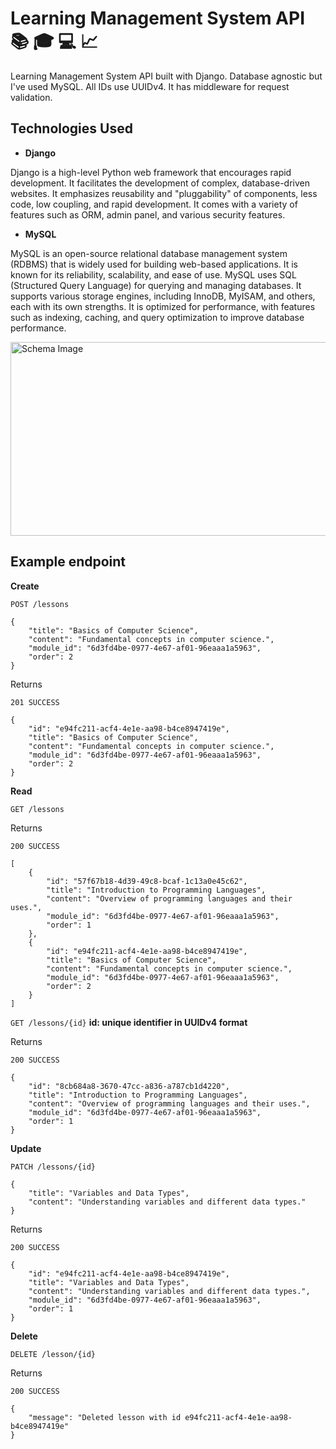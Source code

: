 # Learning Management System API 📚 🎓 💻 📈

Learning Management System API built with Django. Database agnostic but I've used MySQL. All IDs use UUIDv4. It has middleware for request validation.

## Technologies Used

- **Django**

Django is a high-level Python web framework that encourages rapid development. It facilitates the development of complex, database-driven websites. It emphasizes reusability and "pluggability" of components, less code, low coupling, and rapid development. It comes with a variety of features such as ORM, admin panel, and various security features.

- **MySQL**

MySQL is an open-source relational database management system (RDBMS) that is widely used for building web-based applications. It is known for its reliability, scalability, and ease of use. MySQL uses SQL (Structured Query Language) for querying and managing databases. It supports various storage engines, including InnoDB, MyISAM, and others, each with its own strengths. It is optimized for performance, with features such as indexing, caching, and query optimization to improve database performance.

<img src='https://github.com/dragan717080/DjangoMySQLLMS/assets/135660124/f1c06c0b-b7c6-48d7-8781-96f127c44247' alt='Schema Image' width='670' height='310' />

## Example endpoint

**Create**

```POST /lessons```

```
{
    "title": "Basics of Computer Science",
    "content": "Fundamental concepts in computer science.",
    "module_id": "6d3fd4be-0977-4e67-af01-96eaaa1a5963",
    "order": 2
}
```

Returns

```
201 SUCCESS

{
    "id": "e94fc211-acf4-4e1e-aa98-b4ce8947419e",
    "title": "Basics of Computer Science",
    "content": "Fundamental concepts in computer science.",
    "module_id": "6d3fd4be-0977-4e67-af01-96eaaa1a5963",
    "order": 2
}
```

**Read**

```GET /lessons```

Returns

```
200 SUCCESS

[
    {
        "id": "57f67b18-4d39-49c8-bcaf-1c13a0e45c62",
        "title": "Introduction to Programming Languages",
        "content": "Overview of programming languages and their uses.",
        "module_id": "6d3fd4be-0977-4e67-af01-96eaaa1a5963",
        "order": 1
    },
    {
        "id": "e94fc211-acf4-4e1e-aa98-b4ce8947419e",
        "title": "Basics of Computer Science",
        "content": "Fundamental concepts in computer science.",
        "module_id": "6d3fd4be-0977-4e67-af01-96eaaa1a5963",
        "order": 2
    }
]
```

```GET /lessons/{id}```
**id: unique identifier in UUIDv4 format**

Returns

```
200 SUCCESS

{
    "id": "8cb684a8-3670-47cc-a836-a787cb1d4220",
    "title": "Introduction to Programming Languages",
    "content": "Overview of programming languages and their uses.",
    "module_id": "6d3fd4be-0977-4e67-af01-96eaaa1a5963",
    "order": 1
}
```

**Update**

```PATCH /lessons/{id}```

```
{
    "title": "Variables and Data Types",
    "content": "Understanding variables and different data types."
}
```

Returns
```
200 SUCCESS

{
    "id": "e94fc211-acf4-4e1e-aa98-b4ce8947419e",
    "title": "Variables and Data Types",
    "content": "Understanding variables and different data types.",
    "module_id": "6d3fd4be-0977-4e67-af01-96eaaa1a5963",
    "order": 1
}
```

**Delete**

```DELETE /lesson/{id}```

Returns

```
200 SUCCESS

{
    "message": "Deleted lesson with id e94fc211-acf4-4e1e-aa98-b4ce8947419e"
}
```
